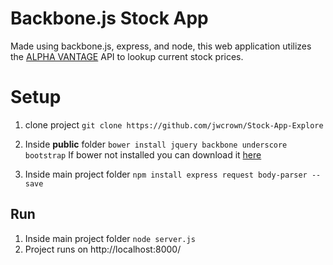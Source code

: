 # Backbone.js Stock App

Made using backbone.js, express, and node, this web application utilizes the [ALPHA VANTAGE](https://www.alphavantage.co/) API to lookup current stock prices.


# Setup

1. clone project `git clone https://github.com/jwcrown/Stock-App-Explore`

2. Inside **public** folder `bower install jquery backbone underscore bootstrap`
If bower not installed you can download it [here](https://bower.io/)

3. Inside main project folder  `npm install express request body-parser --save`

## Run
1. Inside main project folder `node server.js`
2. Project runs on http://localhost:8000/

